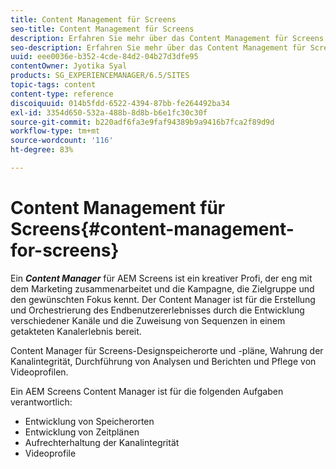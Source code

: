 ```yaml
---
title: Content Management für Screens
seo-title: Content Management für Screens
description: Erfahren Sie mehr über das Content Management für Screens.
seo-description: Erfahren Sie mehr über das Content Management für Screens.
uuid: eee0036e-b352-4cde-84d2-04b27d3dfe95
contentOwner: Jyotika Syal
products: SG_EXPERIENCEMANAGER/6.5/SITES
topic-tags: content
content-type: reference
discoiquuid: 014b5fdd-6522-4394-87bb-fe264492ba34
exl-id: 3354d650-532a-488b-8d8b-b6e1fc30c30f
source-git-commit: b220adf6fa3e9faf94389b9a9416b7fca2f89d9d
workflow-type: tm+mt
source-wordcount: '116'
ht-degree: 83%

---
```


# Content Management für Screens{#content-management-for-screens}

Ein ***Content Manager*** für AEM Screens ist ein kreativer Profi, der eng mit dem Marketing zusammenarbeitet und die Kampagne, die Zielgruppe und den gewünschten Fokus kennt. Der Content Manager ist für die Erstellung und Orchestrierung des Endbenutzererlebnisses durch die Entwicklung verschiedener Kanäle und die Zuweisung von Sequenzen in einem getakteten Kanalerlebnis bereit.

Content Manager für Screens-Designspeicherorte und -pläne, Wahrung der Kanalintegrität, Durchführung von Analysen und Berichten und Pflege von Videoprofilen.

Ein AEM Screens Content Manager ist für die folgenden Aufgaben verantwortlich:

* Entwicklung von Speicherorten
* Entwicklung von Zeitplänen
* Aufrechterhaltung der Kanalintegrität
* Videoprofile
